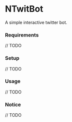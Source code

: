 # NTwitBot
A simple interactive twitter bot.

### Requirements

// TODO

### Setup

// TODO

### Usage

// TODO

### Notice

// TODO
